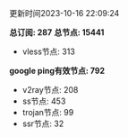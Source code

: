 更新时间2023-10-16 22:09:24

**总订阅: 287**
**总节点: 15441**
- vless节点: 313

**google ping有效节点: 792**
- v2ray节点: 208
- ss节点: 453
- trojan节点: 99
- ssr节点: 32
